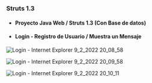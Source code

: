 ### Struts 1.3
- #### Proyecto Java Web /  Struts 1.3 (Con Base de datos)
- #### Login - Registro de Usuario /  Muestra un Mensaje

![Login - Internet Explorer 9_2_2022 20_08_58](https://user-images.githubusercontent.com/88462536/153308049-de5b3b9e-9af5-4078-89be-c664d4a3ecd8.png)

![Login - Internet Explorer 9_2_2022 20_09_58](https://user-images.githubusercontent.com/88462536/153308068-2750f062-1f60-4a2a-afd5-813854192be9.png)

![Login - Internet Explorer 9_2_2022 20_10_11](https://user-images.githubusercontent.com/88462536/153308091-e6aac9ea-6853-4e78-9342-1b1a08e9211e.png)


